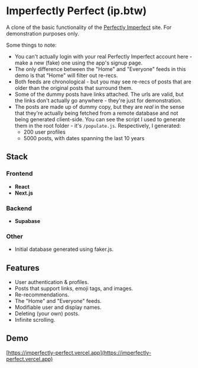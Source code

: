 # Imperfectly Perfect (ip.btw)

A clone of the basic functionality of the [Perfectly Imperfect](https://www.pi.fyi) site. For demonstration purposes only.

Some things to note:
- You can't actually login with your real Perfectly Imperfect account here - make a new (fake) one using the app's signup page.
- The only difference between the "Home" and "Everyone" feeds in this demo is that "Home" will filter out re-recs.
- Both feeds are chronological - but you may see re-recs of posts that are older than the original posts that surround them.
- Some of the dummy posts have links attached. The urls are valid, but the links don't actually go anywhere - they're just for demonstration.
- The posts are made up of dummy copy, but they are *real* in the sense that they're actually being fetched from a remote database and not being generated client-side. You can see the script I used to generate them in the root folder - it's `/populate.js`. Respectively, I generated:
  - 200 user profiles
  - 5000 posts, with dates spanning the last 10 years


## Stack

### Frontend
- **React**
- **Next.js**
### Backend
- **Supabase**
### Other
- Initial database generated using faker.js.

## Features
- User authentication & profiles.
- Posts that support links, emoji tags, and images.
- Re-recommendations.
- The "Home" and "Everyone" feeds.
- Modifiable user and display names.
- Deleting (your own) posts.
- Infinite scrolling. 


## Demo
[https://imperfectly-perfect.vercel.app](https://imperfectly-perfect.vercel.app)
